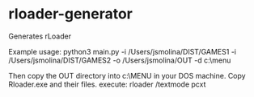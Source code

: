 # rloader-generator
Generates rLoader

Example usage:
python3 main.py -i /Users/jsmolina/DIST/GAMES1  -i /Users/jsmolina/DIST/GAMES2 -o /Users/jsmolina/OUT -d c:\\menu


Then copy the OUT directory into c:\MENU in your DOS machine. 
Copy Rloader.exe and their files.
execute: rloader /textmode pcxt
